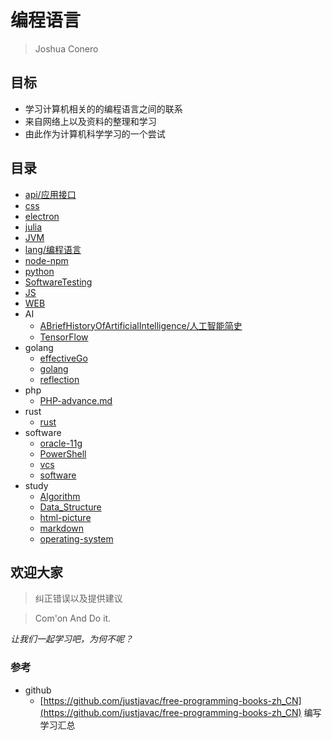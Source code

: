 # 编程语言

> Joshua Conero



## 目标

- 学习计算机相关的的编程语言之间的联系
- 来自网络上以及资料的整理和学习
- 由此作为计算机科学学习的一个尝试



## 目录

- [api/应用接口](./src/api.md)
- [css](./src/css.md)
- [electron](./src/electron.md)
- [julia](./src/julia.md)
- [JVM](./src/JVM.md)
- [lang/编程语言](./src/lang.md)
- [node-npm](./src/node-npm.md)
- [python](./src/python.md)
- [SoftwareTesting](./src/SoftwareTesting.md)
- [JS](./src/Js.md)
- [WEB](./src/Web.md)
- AI
  - [ABriefHistoryOfArtificialIntelligence/人工智能简史](./src/AI/ABriefHistoryOfArtificialIntelligence.md)
  - [TensorFlow](./src/AI/TensorFlow.md)
- golang
  - [effectiveGo](./src/golang/effectiveGo.md)
  - [golang](./src/golang/golang.md)
  - [reflection](./src/golang/reflection.md)
- php
  - [PHP-advance.md](./src/php/PHP-advance.md)
- rust
  - [rust](./src/rust/rust.md)
- software
  - [oracle-11g](./src/software/oracle-11g.md)
  - [PowerShell](./src/software/PowerShell.md)
  - [vcs](./src/software/vcs.md)
  - [software](./src/software/software.md)
- study
  - [Algorithm](./src/study/Algorithm.md)
  - [Data_Structure](./src/study/Data_Structure.md)
  - [html-picture](./src/study/html-picture.md)  
  - [markdown](./src/study/markdown.md)
  - [operating-system](./src/study/operating-system.md)





## 欢迎大家

> 纠正错误以及提供建议



> Com'on And Do it.

*让我们一起学习吧，为何不呢？*





### 参考

- github
  - [https://github.com/justjavac/free-programming-books-zh_CN](https://github.com/justjavac/free-programming-books-zh_CN)   编写学习汇总


